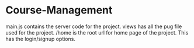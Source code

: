 # Course-Management

main.js contains the server code for the project.
views has all the pug file used for the project.
/home is the root url for home page of the project. This has the login/signup options.

